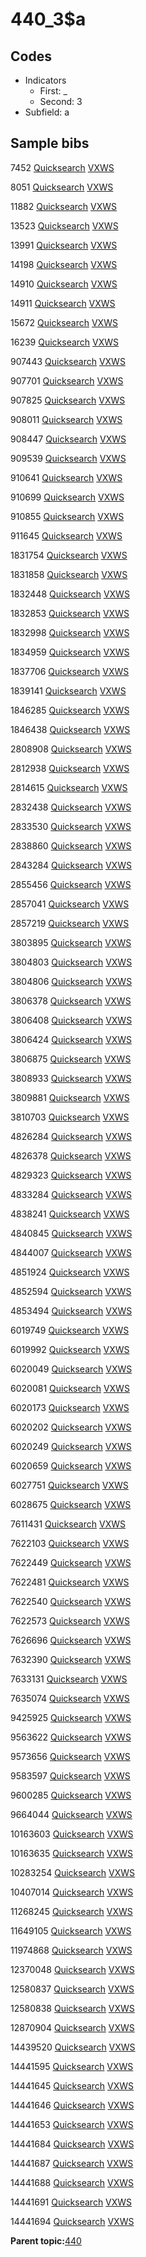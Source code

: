 # 440\_3$a

## Codes

-   Indicators
    -   First: \_
    -   Second: 3
-   Subfield: a

## Sample bibs

7452 [Quicksearch](https://search.library.yale.edu/catalog/7452) [VXWS](http://prodorbis.library.yale.edu:7014/vxws/GetHoldingsService?bibId=7452)

8051 [Quicksearch](https://search.library.yale.edu/catalog/8051) [VXWS](http://prodorbis.library.yale.edu:7014/vxws/GetHoldingsService?bibId=8051)

11882 [Quicksearch](https://search.library.yale.edu/catalog/11882) [VXWS](http://prodorbis.library.yale.edu:7014/vxws/GetHoldingsService?bibId=11882)

13523 [Quicksearch](https://search.library.yale.edu/catalog/13523) [VXWS](http://prodorbis.library.yale.edu:7014/vxws/GetHoldingsService?bibId=13523)

13991 [Quicksearch](https://search.library.yale.edu/catalog/13991) [VXWS](http://prodorbis.library.yale.edu:7014/vxws/GetHoldingsService?bibId=13991)

14198 [Quicksearch](https://search.library.yale.edu/catalog/14198) [VXWS](http://prodorbis.library.yale.edu:7014/vxws/GetHoldingsService?bibId=14198)

14910 [Quicksearch](https://search.library.yale.edu/catalog/14910) [VXWS](http://prodorbis.library.yale.edu:7014/vxws/GetHoldingsService?bibId=14910)

14911 [Quicksearch](https://search.library.yale.edu/catalog/14911) [VXWS](http://prodorbis.library.yale.edu:7014/vxws/GetHoldingsService?bibId=14911)

15672 [Quicksearch](https://search.library.yale.edu/catalog/15672) [VXWS](http://prodorbis.library.yale.edu:7014/vxws/GetHoldingsService?bibId=15672)

16239 [Quicksearch](https://search.library.yale.edu/catalog/16239) [VXWS](http://prodorbis.library.yale.edu:7014/vxws/GetHoldingsService?bibId=16239)

907443 [Quicksearch](https://search.library.yale.edu/catalog/907443) [VXWS](http://prodorbis.library.yale.edu:7014/vxws/GetHoldingsService?bibId=907443)

907701 [Quicksearch](https://search.library.yale.edu/catalog/907701) [VXWS](http://prodorbis.library.yale.edu:7014/vxws/GetHoldingsService?bibId=907701)

907825 [Quicksearch](https://search.library.yale.edu/catalog/907825) [VXWS](http://prodorbis.library.yale.edu:7014/vxws/GetHoldingsService?bibId=907825)

908011 [Quicksearch](https://search.library.yale.edu/catalog/908011) [VXWS](http://prodorbis.library.yale.edu:7014/vxws/GetHoldingsService?bibId=908011)

908447 [Quicksearch](https://search.library.yale.edu/catalog/908447) [VXWS](http://prodorbis.library.yale.edu:7014/vxws/GetHoldingsService?bibId=908447)

909539 [Quicksearch](https://search.library.yale.edu/catalog/909539) [VXWS](http://prodorbis.library.yale.edu:7014/vxws/GetHoldingsService?bibId=909539)

910641 [Quicksearch](https://search.library.yale.edu/catalog/910641) [VXWS](http://prodorbis.library.yale.edu:7014/vxws/GetHoldingsService?bibId=910641)

910699 [Quicksearch](https://search.library.yale.edu/catalog/910699) [VXWS](http://prodorbis.library.yale.edu:7014/vxws/GetHoldingsService?bibId=910699)

910855 [Quicksearch](https://search.library.yale.edu/catalog/910855) [VXWS](http://prodorbis.library.yale.edu:7014/vxws/GetHoldingsService?bibId=910855)

911645 [Quicksearch](https://search.library.yale.edu/catalog/911645) [VXWS](http://prodorbis.library.yale.edu:7014/vxws/GetHoldingsService?bibId=911645)

1831754 [Quicksearch](https://search.library.yale.edu/catalog/1831754) [VXWS](http://prodorbis.library.yale.edu:7014/vxws/GetHoldingsService?bibId=1831754)

1831858 [Quicksearch](https://search.library.yale.edu/catalog/1831858) [VXWS](http://prodorbis.library.yale.edu:7014/vxws/GetHoldingsService?bibId=1831858)

1832448 [Quicksearch](https://search.library.yale.edu/catalog/1832448) [VXWS](http://prodorbis.library.yale.edu:7014/vxws/GetHoldingsService?bibId=1832448)

1832853 [Quicksearch](https://search.library.yale.edu/catalog/1832853) [VXWS](http://prodorbis.library.yale.edu:7014/vxws/GetHoldingsService?bibId=1832853)

1832998 [Quicksearch](https://search.library.yale.edu/catalog/1832998) [VXWS](http://prodorbis.library.yale.edu:7014/vxws/GetHoldingsService?bibId=1832998)

1834959 [Quicksearch](https://search.library.yale.edu/catalog/1834959) [VXWS](http://prodorbis.library.yale.edu:7014/vxws/GetHoldingsService?bibId=1834959)

1837706 [Quicksearch](https://search.library.yale.edu/catalog/1837706) [VXWS](http://prodorbis.library.yale.edu:7014/vxws/GetHoldingsService?bibId=1837706)

1839141 [Quicksearch](https://search.library.yale.edu/catalog/1839141) [VXWS](http://prodorbis.library.yale.edu:7014/vxws/GetHoldingsService?bibId=1839141)

1846285 [Quicksearch](https://search.library.yale.edu/catalog/1846285) [VXWS](http://prodorbis.library.yale.edu:7014/vxws/GetHoldingsService?bibId=1846285)

1846438 [Quicksearch](https://search.library.yale.edu/catalog/1846438) [VXWS](http://prodorbis.library.yale.edu:7014/vxws/GetHoldingsService?bibId=1846438)

2808908 [Quicksearch](https://search.library.yale.edu/catalog/2808908) [VXWS](http://prodorbis.library.yale.edu:7014/vxws/GetHoldingsService?bibId=2808908)

2812938 [Quicksearch](https://search.library.yale.edu/catalog/2812938) [VXWS](http://prodorbis.library.yale.edu:7014/vxws/GetHoldingsService?bibId=2812938)

2814615 [Quicksearch](https://search.library.yale.edu/catalog/2814615) [VXWS](http://prodorbis.library.yale.edu:7014/vxws/GetHoldingsService?bibId=2814615)

2832438 [Quicksearch](https://search.library.yale.edu/catalog/2832438) [VXWS](http://prodorbis.library.yale.edu:7014/vxws/GetHoldingsService?bibId=2832438)

2833530 [Quicksearch](https://search.library.yale.edu/catalog/2833530) [VXWS](http://prodorbis.library.yale.edu:7014/vxws/GetHoldingsService?bibId=2833530)

2838860 [Quicksearch](https://search.library.yale.edu/catalog/2838860) [VXWS](http://prodorbis.library.yale.edu:7014/vxws/GetHoldingsService?bibId=2838860)

2843284 [Quicksearch](https://search.library.yale.edu/catalog/2843284) [VXWS](http://prodorbis.library.yale.edu:7014/vxws/GetHoldingsService?bibId=2843284)

2855456 [Quicksearch](https://search.library.yale.edu/catalog/2855456) [VXWS](http://prodorbis.library.yale.edu:7014/vxws/GetHoldingsService?bibId=2855456)

2857041 [Quicksearch](https://search.library.yale.edu/catalog/2857041) [VXWS](http://prodorbis.library.yale.edu:7014/vxws/GetHoldingsService?bibId=2857041)

2857219 [Quicksearch](https://search.library.yale.edu/catalog/2857219) [VXWS](http://prodorbis.library.yale.edu:7014/vxws/GetHoldingsService?bibId=2857219)

3803895 [Quicksearch](https://search.library.yale.edu/catalog/3803895) [VXWS](http://prodorbis.library.yale.edu:7014/vxws/GetHoldingsService?bibId=3803895)

3804803 [Quicksearch](https://search.library.yale.edu/catalog/3804803) [VXWS](http://prodorbis.library.yale.edu:7014/vxws/GetHoldingsService?bibId=3804803)

3804806 [Quicksearch](https://search.library.yale.edu/catalog/3804806) [VXWS](http://prodorbis.library.yale.edu:7014/vxws/GetHoldingsService?bibId=3804806)

3806378 [Quicksearch](https://search.library.yale.edu/catalog/3806378) [VXWS](http://prodorbis.library.yale.edu:7014/vxws/GetHoldingsService?bibId=3806378)

3806408 [Quicksearch](https://search.library.yale.edu/catalog/3806408) [VXWS](http://prodorbis.library.yale.edu:7014/vxws/GetHoldingsService?bibId=3806408)

3806424 [Quicksearch](https://search.library.yale.edu/catalog/3806424) [VXWS](http://prodorbis.library.yale.edu:7014/vxws/GetHoldingsService?bibId=3806424)

3806875 [Quicksearch](https://search.library.yale.edu/catalog/3806875) [VXWS](http://prodorbis.library.yale.edu:7014/vxws/GetHoldingsService?bibId=3806875)

3808933 [Quicksearch](https://search.library.yale.edu/catalog/3808933) [VXWS](http://prodorbis.library.yale.edu:7014/vxws/GetHoldingsService?bibId=3808933)

3809881 [Quicksearch](https://search.library.yale.edu/catalog/3809881) [VXWS](http://prodorbis.library.yale.edu:7014/vxws/GetHoldingsService?bibId=3809881)

3810703 [Quicksearch](https://search.library.yale.edu/catalog/3810703) [VXWS](http://prodorbis.library.yale.edu:7014/vxws/GetHoldingsService?bibId=3810703)

4826284 [Quicksearch](https://search.library.yale.edu/catalog/4826284) [VXWS](http://prodorbis.library.yale.edu:7014/vxws/GetHoldingsService?bibId=4826284)

4826378 [Quicksearch](https://search.library.yale.edu/catalog/4826378) [VXWS](http://prodorbis.library.yale.edu:7014/vxws/GetHoldingsService?bibId=4826378)

4829323 [Quicksearch](https://search.library.yale.edu/catalog/4829323) [VXWS](http://prodorbis.library.yale.edu:7014/vxws/GetHoldingsService?bibId=4829323)

4833284 [Quicksearch](https://search.library.yale.edu/catalog/4833284) [VXWS](http://prodorbis.library.yale.edu:7014/vxws/GetHoldingsService?bibId=4833284)

4838241 [Quicksearch](https://search.library.yale.edu/catalog/4838241) [VXWS](http://prodorbis.library.yale.edu:7014/vxws/GetHoldingsService?bibId=4838241)

4840845 [Quicksearch](https://search.library.yale.edu/catalog/4840845) [VXWS](http://prodorbis.library.yale.edu:7014/vxws/GetHoldingsService?bibId=4840845)

4844007 [Quicksearch](https://search.library.yale.edu/catalog/4844007) [VXWS](http://prodorbis.library.yale.edu:7014/vxws/GetHoldingsService?bibId=4844007)

4851924 [Quicksearch](https://search.library.yale.edu/catalog/4851924) [VXWS](http://prodorbis.library.yale.edu:7014/vxws/GetHoldingsService?bibId=4851924)

4852594 [Quicksearch](https://search.library.yale.edu/catalog/4852594) [VXWS](http://prodorbis.library.yale.edu:7014/vxws/GetHoldingsService?bibId=4852594)

4853494 [Quicksearch](https://search.library.yale.edu/catalog/4853494) [VXWS](http://prodorbis.library.yale.edu:7014/vxws/GetHoldingsService?bibId=4853494)

6019749 [Quicksearch](https://search.library.yale.edu/catalog/6019749) [VXWS](http://prodorbis.library.yale.edu:7014/vxws/GetHoldingsService?bibId=6019749)

6019992 [Quicksearch](https://search.library.yale.edu/catalog/6019992) [VXWS](http://prodorbis.library.yale.edu:7014/vxws/GetHoldingsService?bibId=6019992)

6020049 [Quicksearch](https://search.library.yale.edu/catalog/6020049) [VXWS](http://prodorbis.library.yale.edu:7014/vxws/GetHoldingsService?bibId=6020049)

6020081 [Quicksearch](https://search.library.yale.edu/catalog/6020081) [VXWS](http://prodorbis.library.yale.edu:7014/vxws/GetHoldingsService?bibId=6020081)

6020173 [Quicksearch](https://search.library.yale.edu/catalog/6020173) [VXWS](http://prodorbis.library.yale.edu:7014/vxws/GetHoldingsService?bibId=6020173)

6020202 [Quicksearch](https://search.library.yale.edu/catalog/6020202) [VXWS](http://prodorbis.library.yale.edu:7014/vxws/GetHoldingsService?bibId=6020202)

6020249 [Quicksearch](https://search.library.yale.edu/catalog/6020249) [VXWS](http://prodorbis.library.yale.edu:7014/vxws/GetHoldingsService?bibId=6020249)

6020659 [Quicksearch](https://search.library.yale.edu/catalog/6020659) [VXWS](http://prodorbis.library.yale.edu:7014/vxws/GetHoldingsService?bibId=6020659)

6027751 [Quicksearch](https://search.library.yale.edu/catalog/6027751) [VXWS](http://prodorbis.library.yale.edu:7014/vxws/GetHoldingsService?bibId=6027751)

6028675 [Quicksearch](https://search.library.yale.edu/catalog/6028675) [VXWS](http://prodorbis.library.yale.edu:7014/vxws/GetHoldingsService?bibId=6028675)

7611431 [Quicksearch](https://search.library.yale.edu/catalog/7611431) [VXWS](http://prodorbis.library.yale.edu:7014/vxws/GetHoldingsService?bibId=7611431)

7622103 [Quicksearch](https://search.library.yale.edu/catalog/7622103) [VXWS](http://prodorbis.library.yale.edu:7014/vxws/GetHoldingsService?bibId=7622103)

7622449 [Quicksearch](https://search.library.yale.edu/catalog/7622449) [VXWS](http://prodorbis.library.yale.edu:7014/vxws/GetHoldingsService?bibId=7622449)

7622481 [Quicksearch](https://search.library.yale.edu/catalog/7622481) [VXWS](http://prodorbis.library.yale.edu:7014/vxws/GetHoldingsService?bibId=7622481)

7622540 [Quicksearch](https://search.library.yale.edu/catalog/7622540) [VXWS](http://prodorbis.library.yale.edu:7014/vxws/GetHoldingsService?bibId=7622540)

7622573 [Quicksearch](https://search.library.yale.edu/catalog/7622573) [VXWS](http://prodorbis.library.yale.edu:7014/vxws/GetHoldingsService?bibId=7622573)

7626696 [Quicksearch](https://search.library.yale.edu/catalog/7626696) [VXWS](http://prodorbis.library.yale.edu:7014/vxws/GetHoldingsService?bibId=7626696)

7632390 [Quicksearch](https://search.library.yale.edu/catalog/7632390) [VXWS](http://prodorbis.library.yale.edu:7014/vxws/GetHoldingsService?bibId=7632390)

7633131 [Quicksearch](https://search.library.yale.edu/catalog/7633131) [VXWS](http://prodorbis.library.yale.edu:7014/vxws/GetHoldingsService?bibId=7633131)

7635074 [Quicksearch](https://search.library.yale.edu/catalog/7635074) [VXWS](http://prodorbis.library.yale.edu:7014/vxws/GetHoldingsService?bibId=7635074)

9425925 [Quicksearch](https://search.library.yale.edu/catalog/9425925) [VXWS](http://prodorbis.library.yale.edu:7014/vxws/GetHoldingsService?bibId=9425925)

9563622 [Quicksearch](https://search.library.yale.edu/catalog/9563622) [VXWS](http://prodorbis.library.yale.edu:7014/vxws/GetHoldingsService?bibId=9563622)

9573656 [Quicksearch](https://search.library.yale.edu/catalog/9573656) [VXWS](http://prodorbis.library.yale.edu:7014/vxws/GetHoldingsService?bibId=9573656)

9583597 [Quicksearch](https://search.library.yale.edu/catalog/9583597) [VXWS](http://prodorbis.library.yale.edu:7014/vxws/GetHoldingsService?bibId=9583597)

9600285 [Quicksearch](https://search.library.yale.edu/catalog/9600285) [VXWS](http://prodorbis.library.yale.edu:7014/vxws/GetHoldingsService?bibId=9600285)

9664044 [Quicksearch](https://search.library.yale.edu/catalog/9664044) [VXWS](http://prodorbis.library.yale.edu:7014/vxws/GetHoldingsService?bibId=9664044)

10163603 [Quicksearch](https://search.library.yale.edu/catalog/10163603) [VXWS](http://prodorbis.library.yale.edu:7014/vxws/GetHoldingsService?bibId=10163603)

10163635 [Quicksearch](https://search.library.yale.edu/catalog/10163635) [VXWS](http://prodorbis.library.yale.edu:7014/vxws/GetHoldingsService?bibId=10163635)

10283254 [Quicksearch](https://search.library.yale.edu/catalog/10283254) [VXWS](http://prodorbis.library.yale.edu:7014/vxws/GetHoldingsService?bibId=10283254)

10407014 [Quicksearch](https://search.library.yale.edu/catalog/10407014) [VXWS](http://prodorbis.library.yale.edu:7014/vxws/GetHoldingsService?bibId=10407014)

11268245 [Quicksearch](https://search.library.yale.edu/catalog/11268245) [VXWS](http://prodorbis.library.yale.edu:7014/vxws/GetHoldingsService?bibId=11268245)

11649105 [Quicksearch](https://search.library.yale.edu/catalog/11649105) [VXWS](http://prodorbis.library.yale.edu:7014/vxws/GetHoldingsService?bibId=11649105)

11974868 [Quicksearch](https://search.library.yale.edu/catalog/11974868) [VXWS](http://prodorbis.library.yale.edu:7014/vxws/GetHoldingsService?bibId=11974868)

12370048 [Quicksearch](https://search.library.yale.edu/catalog/12370048) [VXWS](http://prodorbis.library.yale.edu:7014/vxws/GetHoldingsService?bibId=12370048)

12580837 [Quicksearch](https://search.library.yale.edu/catalog/12580837) [VXWS](http://prodorbis.library.yale.edu:7014/vxws/GetHoldingsService?bibId=12580837)

12580838 [Quicksearch](https://search.library.yale.edu/catalog/12580838) [VXWS](http://prodorbis.library.yale.edu:7014/vxws/GetHoldingsService?bibId=12580838)

12870904 [Quicksearch](https://search.library.yale.edu/catalog/12870904) [VXWS](http://prodorbis.library.yale.edu:7014/vxws/GetHoldingsService?bibId=12870904)

14439520 [Quicksearch](https://search.library.yale.edu/catalog/14439520) [VXWS](http://prodorbis.library.yale.edu:7014/vxws/GetHoldingsService?bibId=14439520)

14441595 [Quicksearch](https://search.library.yale.edu/catalog/14441595) [VXWS](http://prodorbis.library.yale.edu:7014/vxws/GetHoldingsService?bibId=14441595)

14441645 [Quicksearch](https://search.library.yale.edu/catalog/14441645) [VXWS](http://prodorbis.library.yale.edu:7014/vxws/GetHoldingsService?bibId=14441645)

14441646 [Quicksearch](https://search.library.yale.edu/catalog/14441646) [VXWS](http://prodorbis.library.yale.edu:7014/vxws/GetHoldingsService?bibId=14441646)

14441653 [Quicksearch](https://search.library.yale.edu/catalog/14441653) [VXWS](http://prodorbis.library.yale.edu:7014/vxws/GetHoldingsService?bibId=14441653)

14441684 [Quicksearch](https://search.library.yale.edu/catalog/14441684) [VXWS](http://prodorbis.library.yale.edu:7014/vxws/GetHoldingsService?bibId=14441684)

14441687 [Quicksearch](https://search.library.yale.edu/catalog/14441687) [VXWS](http://prodorbis.library.yale.edu:7014/vxws/GetHoldingsService?bibId=14441687)

14441688 [Quicksearch](https://search.library.yale.edu/catalog/14441688) [VXWS](http://prodorbis.library.yale.edu:7014/vxws/GetHoldingsService?bibId=14441688)

14441691 [Quicksearch](https://search.library.yale.edu/catalog/14441691) [VXWS](http://prodorbis.library.yale.edu:7014/vxws/GetHoldingsService?bibId=14441691)

14441694 [Quicksearch](https://search.library.yale.edu/catalog/14441694) [VXWS](http://prodorbis.library.yale.edu:7014/vxws/GetHoldingsService?bibId=14441694)

**Parent topic:**[440](../../tags/440/440.md)

